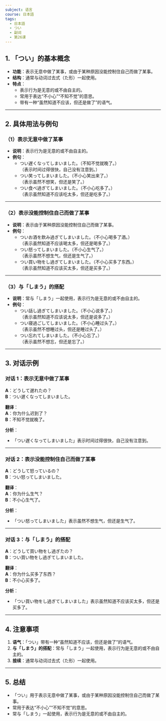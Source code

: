 ```yaml
---
subject: 语言
course: 日本語
tags:
  - 日本語
  - つい
  - 副词
  - 第26课
---
```


## 1. **「つい」的基本概念**

- **功能**：表示无意中做了某事，或由于某种原因没能控制住自己而做了某事。
- **结构**：通常与动词过去式（た形）一起使用。
- **特点**：
  - 表示行为是无意的或不由自主的。
  - 常用于表达“不小心”“不知不觉”的意思。
  - 带有一种“虽然知道不应该，但还是做了”的语气。

---

## 2. **具体用法与例句**

### （1）**表示无意中做了某事**
- **说明**：表示行为是无意的或不由自主的。
- **例句**：
  - つい遅くなってしまいました。（不知不觉就晚了。）  
    （表示时间过得很快，自己没有注意到。）
  - つい笑ってしまいました。（不小心笑出来了。）  
    （表示虽然不想笑，但还是笑了。）
  - つい食べ過ぎてしまいました。（不小心吃多了。）  
    （表示虽然知道不应该吃太多，但还是吃多了。）

---

### （2）**表示没能控制住自己而做了某事**
- **说明**：表示由于某种原因没能控制住自己而做了某事。
- **例句**：
  - ついお酒を飲み過ぎてしまいました。（不小心喝多了酒。）  
    （表示虽然知道不应该喝太多，但还是喝多了。）
  - つい怒ってしまいました。（不小心生气了。）  
    （表示虽然不想生气，但还是生气了。）
  - つい買い物をし過ぎてしまいました。（不小心买多了东西。）  
    （表示虽然知道不应该买太多，但还是买多了。）

---

### （3）**与「しまう」的搭配**
- **说明**：常与「しまう」一起使用，表示行为是无意的或不由自主的。
- **例句**：
  - つい話し過ぎてしまいました。（不小心说多了。）  
    （表示虽然知道不应该说太多，但还是说多了。）
  - つい寝過ごしてしまいました。（不小心睡过头了。）  
    （表示虽然不想睡过头，但还是睡过头了。）
  - つい忘れてしまいました。（不小心忘了。）  
    （表示虽然不想忘，但还是忘了。）

---

## 3. **对话示例**

### 对话 1：表示无意中做了某事
**A**：どうして遅れたの？  
**B**：つい遅くなってしまいました。

**翻译**：  
**A**：你为什么迟到了？  
**B**：不知不觉就晚了。

**分析**：
- 「つい遅くなってしまいました」表示时间过得很快，自己没有注意到。

---

### 对话 2：表示没能控制住自己而做了某事
**A**：どうして怒っているの？  
**B**：つい怒ってしまいました。

**翻译**：  
**A**：你为什么生气？  
**B**：不小心生气了。

**分析**：
- 「つい怒ってしまいました」表示虽然不想生气，但还是生气了。

---

### 对话 3：与「しまう」的搭配
**A**：どうして買い物をし過ぎたの？  
**B**：つい買い物をし過ぎてしまいました。

**翻译**：  
**A**：你为什么买多了东西？  
**B**：不小心买多了。

**分析**：
- 「つい買い物をし過ぎてしまいました」表示虽然知道不应该买太多，但还是买多了。

---

## 4. **注意事项**
1. **语气**：「つい」带有一种“虽然知道不应该，但还是做了”的语气。
2. **与「しまう」的搭配**：常与「しまう」一起使用，表示行为是无意的或不由自主的。
3. **接续**：通常与动词过去式（た形）一起使用。

---

## 5. **总结**
- 「つい」用于表示无意中做了某事，或由于某种原因没能控制住自己而做了某事。
- 常用于表达“不小心”“不知不觉”的意思。
- 常与「しまう」一起使用，表示行为是无意的或不由自主的。